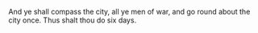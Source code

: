 And ye shall compass the city, all ye men of war, and go round about the city once. Thus shalt thou do six days.
